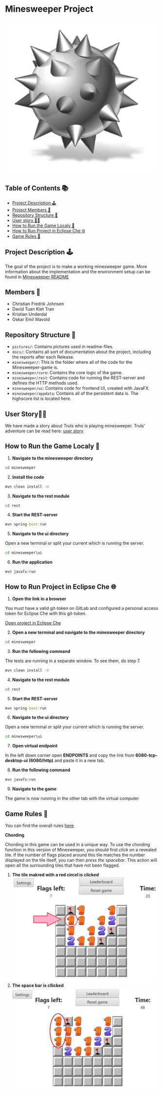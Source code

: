 # Minesweeper Project

![Bomb](/pictures/bomb.png)

## Table of Contents 📚

- [Project Description 🕹️](#project-description-🕹️)
- [Project Members 🧔](#members-🧔)
- [Repository Structure 👀](#repository-structure-👀)
- [User story 🧑‍🌾](#user-story🧑‍🌾)
- [How to Run the Game Localy 🚂](#how-to-run-the-game-localy-🚂)
- [How to Run Project in Eclipse Che 🌐](#how-to-run-project-in-eclipse-che-🌐)
- [Game Rules 📜](#game-rules-📜)

## Project Description 🕹️

The goal of the project is to make a working minesweeper game.
More information about the implementation and the environment setup can be found in [Minesweeper README](minesweeper/README.md)

## Members 🧔

- Christian Fredrik Johnsen
- David Tuan Kiet Tran
- Kristian Underdal
- Oskar Emil Wavold

## Repository Structure 👀

- `pictures/`: Contains pictures used in readme-files.
- `docs/`: Contains all sort of documentation about the project, including the reports after each Release.
- `minesweeper/`: This is the folder where all of the code for the Minesweeper-game is.
- `minesweeper/core`: Contains the core logic of the game.
- `minesweeper/rest`: Contains code for running the REST-server and defines the HTTP methods used.
- `minesweeper/ui`: Contains code for frontend UI, created with JavaFX.
- `minesweeper/appdata`: Contains all of the persistent data is. The highscore list is located here.

## User Story🧑‍🌾

We have made a story about Truls who is playing minesweeper.
Truls' adventure can be read here: [user story](docs/release-1/user-story.md)

## How to Run the Game Localy 🚂

1. **Navigate to the minesweeper directory**

```cmd
cd minesweeper
```

2. **Install the code**

```cmd
mvn clean install -U
```

3. **Navigate to the rest module**

```cmd
cd rest
```

4. **Start the REST-server**

```cmd
mvn spring-boot:run
```

5. **Navigate to the ui directory**

Open a new terminal or split your current which is running the server.

```cmd
cd minesweeper\ui
```

6. **Run the application**

```cmd
mvn javafx:run
```

## How to Run Project in Eclipse Che 🌐

1. **Open the link in a browser**

You must have a valid git-token on GitLab and configured a personal access token for Eclipse Che with this git-token.

[Open project in Eclipse Che](https://che.stud.ntnu.no/#https://gitlab.stud.idi.ntnu.no/it1901/groups-2023/gr2302/gr2302?new)

2. **Open a new terminal and navigate to the minesweeper directory**

```cmd
cd minesweeper
```

3. **Run the following command**

The tests are running in a separate window. To see them, do step 7.

```cmd
mvn clean install -U
```

4. **Navigate to the rest module**

```cmd
cd rest
```

5. **Start the REST-server**

```cmd
mvn spring-boot:run
```

6. **Navigate to the ui directory**

Open a new terminal or split your current which is running the server.

```cmd
cd minesweeper\ui
```

7. **Open virtual endpoint**

In the left down corner open **ENDPOINTS** and copy the link from **6080-tcp-desktop-ui (6080/http)** and paste it in a new tab.

8. **Run the following command**

```cmd
mvn javafx:run
```

9. **Navigate to the game**

The game is now running in the other tab with the virtual computer

## Game Rules 📜

You can find the overall rules [here](https://minesweepergame.com/strategy/how-to-play-minesweeper.php).

**Chording**

Chording in this game can be used in a unique way. To use the chording function in this version of Minesweeper, you should first _click on_ a revealed tile. If the number of flags placed around this tile matches the number displayed on the tile itself, you can then _press the spacebar_. This action will open all the surrounding tiles that have not been flagged.

1. **The tile makred with a red circel is clicked**
   ![1_1-tile_clicked](./pictures/1_1-tile_clicked.JPG)
2. **The space bar is cllicked**
   ![2_spacebar_clicked](./pictures/2_spacebar_clicked.JPG)
